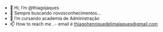 
- 👋 Hi, I’m @thiagojaques
- 👀 Sempre buscando novosconhecimentos...
- 🌱 I’m cursando academia de Administração
- 📫 How to reach me ..- email é  thiagohenriquedelimajaques@gmail.com

<!---
thiagojaques/thiagojaques is a ✨ special ✨ repository because its `README.md` (this file) appears on your GitHub profile.
You can click the Preview link to take a look at your changes.
--->
